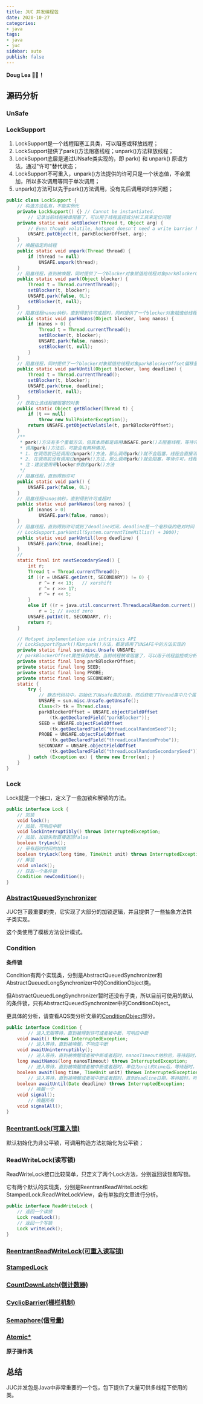 ```yaml
---
title: JUC 并发编程包
date: 2020-10-27
categories:
- java
tags:
- java
- juc
sidebar: auto
publish: false
---
```


**Doug Lea 🐂🍺！**

## 源码分析

### UnSafe

### LockSupport

1. LockSupport是一个线程阻塞工具类，可以阻塞或释放线程；
2. LockSupport提供了park()方法阻塞线程；unpark()方法释放线程；
3. LockSupport底层是通过UNsafe类实现的，即 park() 和 unpark() 原语方法，通过"许可"替代状态；
4. LockSupport不可重入，unpark()方法提供的许可只是一个状态值，不会累加，所以多次调用等同于单次调用；
5. unpark()方法可以先于park()方法调用，没有先后调用的时序问题；

```java
public class LockSupport {
  	// 构造方法私有，不能实例化
    private LockSupport() {} // Cannot be instantiated.
		// 记录当前线程被谁阻塞了，可以用于线程监控或分析工具来定位问题
    private static void setBlocker(Thread t, Object arg) {
        // Even though volatile, hotspot doesn't need a write barrier here.
        UNSAFE.putObject(t, parkBlockerOffset, arg);
    }
    // 唤醒指定的线程
    public static void unpark(Thread thread) {
        if (thread != null)
            UNSAFE.unpark(thread);
    }
    // 阻塞线程，直到被唤醒，同时提供了一个blocker对象赋值给线程对象parkBlockerOffset偏移量位置的属性
    public static void park(Object blocker) {
        Thread t = Thread.currentThread();
        setBlocker(t, blocker);
        UNSAFE.park(false, 0L);
        setBlocker(t, null);
    }
    // 阻塞线程nanos纳秒，直到得到许可或超时，同时提供了一个blocker对象赋值给线程对象parkBlockerOffset偏移量位置的属性
    public static void parkNanos(Object blocker, long nanos) {
        if (nanos > 0) {
            Thread t = Thread.currentThread();
            setBlocker(t, blocker);
            UNSAFE.park(false, nanos);
            setBlocker(t, null);
        }
    }
    // 阻塞线程，同时提供了一个blocker对象赋值给线程对象parkBlockerOffset偏移量位置的属性，直到得到许可或到了deadline时间，deadline是一个毫秒级的绝对时间，
    public static void parkUntil(Object blocker, long deadline) {
        Thread t = Thread.currentThread();
        setBlocker(t, blocker);
        UNSAFE.park(true, deadline);
        setBlocker(t, null);
    }
    // 获取让该线程被阻塞的对象
    public static Object getBlocker(Thread t) {
        if (t == null)
            throw new NullPointerException();
        return UNSAFE.getObjectVolatile(t, parkBlockerOffset);
    }
  	/**
  	 * park()方法有多个重载方法，但其本质都是调用UNSAFE.park()去阻塞线程，等待许可；
  	 * 调用park()方法后，可能会有两种情况，
  	 * 1. 在调用前已经调用过unpark()方法，那么调用park()就不会阻塞，线程会直接消费之前拿到的许可，并将该许可置为不可用；
  	 * 2. 在调用前没有调用过unpark()方法，那么调用park()就会阻塞，等待许可，线程状态为java.lang.Thread.State : WAITING parking；
  	 * 注：建议使用带blocker参数的park()方法
  	 */
    // 阻塞线程，直到得到许可
    public static void park() {
        UNSAFE.park(false, 0L);
    }
    // 阻塞线程nanos纳秒，直到得到许可或超时
    public static void parkNanos(long nanos) {
        if (nanos > 0)
            UNSAFE.park(false, nanos);
    }
    // 阻塞线程，直到得到许可或到了deadline时间，deadline是一个毫秒级的绝对时间
  	// LockSupport.parkUntil(System.currentTimeMillis() + 3000);
    public static void parkUntil(long deadline) {
        UNSAFE.park(true, deadline);
    }
    // 
    static final int nextSecondarySeed() {
        int r;
        Thread t = Thread.currentThread();
        if ((r = UNSAFE.getInt(t, SECONDARY)) != 0) {
            r ^= r << 13;   // xorshift
            r ^= r >>> 17;
            r ^= r << 5;
        }
        else if ((r = java.util.concurrent.ThreadLocalRandom.current().nextInt()) == 0)
            r = 1; // avoid zero
        UNSAFE.putInt(t, SECONDARY, r);
        return r;
    }

    // Hotspot implementation via intrinsics API
  	// LockSupport的park()和unpark()方法，都是调用了UNSAFE中的方法实现的
    private static final sun.misc.Unsafe UNSAFE;
  	// parkBlockerOffset属性保存的是，当前线程被谁阻塞了，可以用于线程监控或分析工具来定位问题
    private static final long parkBlockerOffset;
    private static final long SEED;
    private static final long PROBE;
    private static final long SECONDARY;
    static {
        try {
          	// 静态代码块中，初始化了UNsafe类的对象，然后获取了Thread类中几个属性的偏移量
            UNSAFE = sun.misc.Unsafe.getUnsafe();
            Class<?> tk = Thread.class;
            parkBlockerOffset = UNSAFE.objectFieldOffset
                (tk.getDeclaredField("parkBlocker"));
            SEED = UNSAFE.objectFieldOffset
                (tk.getDeclaredField("threadLocalRandomSeed"));
            PROBE = UNSAFE.objectFieldOffset
                (tk.getDeclaredField("threadLocalRandomProbe"));
            SECONDARY = UNSAFE.objectFieldOffset
                (tk.getDeclaredField("threadLocalRandomSecondarySeed"));
        } catch (Exception ex) { throw new Error(ex); }
    }
}
```

### Lock

Lock就是一个接口，定义了一些加锁和解锁的方法。

```java
public interface Lock {
    // 加锁
    void lock();
    // 加锁，可响应中断
    void lockInterruptibly() throws InterruptedException;
    // 加锁，加锁失败直接返回false
    boolean tryLock();
    // 带有超时时间的加锁
    boolean tryLock(long time, TimeUnit unit) throws InterruptedException;
    // 解锁
    void unlock();
    // 获取一个条件锁
    Condition newCondition();
}
```

### [AbstractQueuedSynchronizer](./aqs.md)

JUC包下最重要的类，它实现了大部分的加锁逻辑，并且提供了一些抽象方法供子类实现。

这个类使用了模板方法设计模式。

### Condition

**条件锁**

Condition有两个实现类，分别是AbstractQueuedSynchronizer和AbstractQueuedLongSynchronizer中的ConditionObject类。

但AbstractQueuedLongSynchronizer暂时还没有子类，所以目前可使用的默认的条件锁，只有AbstractQueuedSynchronizer中的ConditionObject。

更具体的分析，请查看AQS类分析文章的[ConditionObject](./aqs.md#ConditionObject)部分。

```java
public interface Condition {
		// 进入无限等待，直到被得到许可或者被中断，可响应中断
    void await() throws InterruptedException;
		// 进入等待，直到被唤醒，不响应中断
    void awaitUninterruptibly();
		// 进入等待，直到被唤醒或者被中断或者超时，nanosTimeout纳秒后，等待超时，可响应中断
    long awaitNanos(long nanosTimeout) throws InterruptedException;
		// 进入等待，直到被唤醒或者被中断或者超时，单位为unit的time后，等待超时，可响应中断
    boolean await(long time, TimeUnit unit) throws InterruptedException;
		// 进入等待，直到被唤醒或者被中断或者超时，直到deadline日期，等待超时，可响应中断
    boolean awaitUntil(Date deadline) throws InterruptedException;
		// 唤醒一个
    void signal();
		// 唤醒所有
    void signalAll();
}
```

### [ReentrantLock(可重入锁)](./ReentrantLock.md)

默认初始化为非公平锁，可调用构造方法初始化为公平锁；

### ReadWriteLock(读写锁)

ReadWriteLock接口比较简单，只定义了两个Lock方法，分别返回读锁和写锁。

它有两个默认的实现类，分别是ReentrantReadWriteLock和StampedLock.ReadWriteLockView，会有单独的文章进行分析。

```java
public interface ReadWriteLock {
    // 返回一个读锁
    Lock readLock();
  	// 返回一个写锁
    Lock writeLock();
}
```

### [ReentrantReadWriteLock(可重入读写锁)](./ReentrantReadWriteLock.md)

### [StampedLock](./StampedLock.md)

### [CountDownLatch(倒计数器)](./CountDownLatch.md)

### [CyclicBarrier(栅栏机制)](./CyclicBarrier.md)

### [Semaphore(信号量)](./Semaphore.md)

### [Atomic*](./atomic.md)

**原子操作类**

## 总结

JUC并发包是Java中非常重要的一个包，包下提供了大量可供多线程下使用的类。
